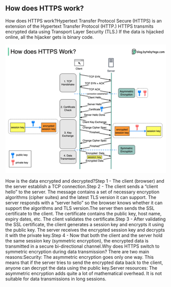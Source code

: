## How does HTTPS work?
How does HTTPS work?Hypertext Transfer Protocol Secure (HTTPS) is an extension of the Hypertext Transfer Protocol (HTTP.) HTTPS transmits encrypted data using Transport Layer Security (TLS.) If the data is hijacked online, all the hijacker gets is binary code.<p>
  <img src="../images/https.jpg" />
</p>
How is the data encrypted and decrypted?Step 1 - The client (browser) and the server establish a TCP connection.Step 2 - The client sends a “client hello” to the server. The message contains a set of necessary encryption algorithms (cipher suites) and the latest TLS version it can support. The server responds with a “server hello” so the browser knows whether it can support the algorithms and TLS version.The server then sends the SSL certificate to the client. The certificate contains the public key, host name, expiry dates, etc. The client validates the certificate.Step 3 - After validating the SSL certificate, the client generates a session key and encrypts it using the public key. The server receives the encrypted session key and decrypts it with the private key.Step 4 - Now that both the client and the server hold the same session key (symmetric encryption), the encrypted data is transmitted in a secure bi-directional channel.Why does HTTPS switch to symmetric encryption during data transmission? There are two main reasons:Security: The asymmetric encryption goes only one way. This means that if the server tries to send the encrypted data back to the client, anyone can decrypt the data using the public key.Server resources: The asymmetric encryption adds quite a lot of mathematical overhead. It is not suitable for data transmissions in long sessions.